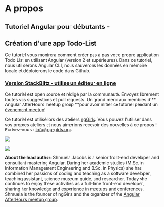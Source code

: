# A propos

##  Tutoriel Angular pour débutants -

## Création d'une app Todo-List

Ce tutoriel vous montrera comment créer pas à pas votre propre application Todo List en utilisant Angular \(version 2 et supérieures\). Dans ce tutoriel, nous utiliserons Angular CLI, nous sauverons les données en mémoire locale et déploierons le code dans Github.

### [Version StackBlitz - utilise un éditeur en ligne](https://ng-girls.gitbook.io/todo-list-tutorial/v/stackblitz/)

Ce tutoriel est open source et rédigé par la communauté. Envoyez librement toutes vos suggestions et pull requests.
Un grand merci aux membres d'** Angular AfterHours meetup group **pour avoir initier ce tutoriel pendant un [évenement meetup](http://www.meetup.com/Angular-AfterHours/events/235151422/)!

Ce tutoriel est utilisé lors des ateliers [ngGirls](http://ng-girls.org). Vous pouvez l'utiliser dans vos propres ateliers et nous aimerions recevoir des nouvelles à ce propos ! Ecrivez-nous : [info@ng-girls.org](mailto:info@ng-girls.org).

![](.gitbook/assets/nggirls-banner-transparent%20%284%29.png)

![](.gitbook/assets/slogen%20%281%29.png)

**About the lead author:** Shmuela Jacobs is a senior front-end developer and consultant mastering Angular. During her academic studies \(M.Sc. in Information Management Engineering and B.Sc. in Physics\) she has combined her passions of coding and teaching as a software developer, teaching assistant, science museum guide, and researcher. Today she continues to enjoy these activities as a full-time front-end developer, sharing her knowledge and experience in meetups and conferences. Shmuela is the founder of ngGirls and the organizer of the [Angular AfterHours meetup group](https://www.meetup.com/Angular-AfterHours/).

